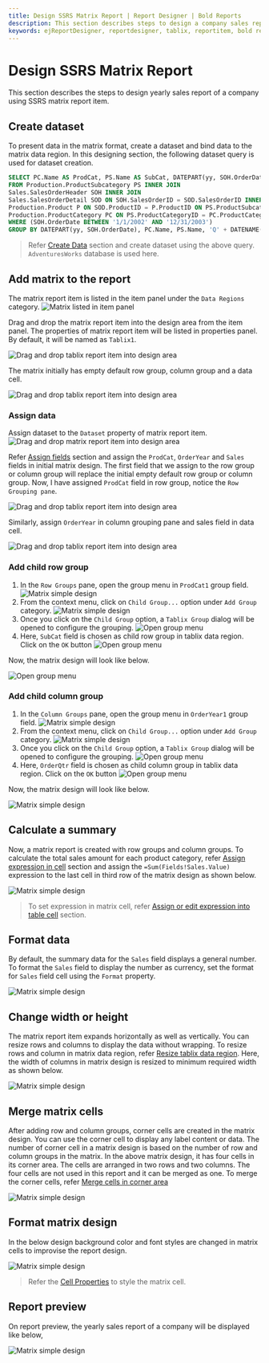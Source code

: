 ```yaml
---
title: Design SSRS Matrix Report | Report Designer | Bold Reports
description: This section describes steps to design a company sales report using matrix report item in Bold Report Designer
keywords: ejReportDesigner, reportdesigner, tablix, reportitem, bold reports, documentation, help, ej, user guide, demo, samples, bold reports, bold reporting
---
```


# Design SSRS Matrix Report

This section describes the steps to design yearly sales report of a company using SSRS matrix report item.

## Create dataset

To present data in the matrix format, create a dataset and bind data to the matrix data region. In this designing section, the following dataset query is used for dataset creation.

```sql
SELECT PC.Name AS ProdCat, PS.Name AS SubCat, DATEPART(yy, SOH.OrderDate) AS OrderYear, 'Q' + DATENAME(qq, SOH.OrderDate) AS OrderQtr,SUM(SOD.UnitPrice * SOD.OrderQty) AS Sales
FROM Production.ProductSubcategory PS INNER JOIN
Sales.SalesOrderHeader SOH INNER JOIN
Sales.SalesOrderDetail SOD ON SOH.SalesOrderID = SOD.SalesOrderID INNER JOIN
Production.Product P ON SOD.ProductID = P.ProductID ON PS.ProductSubcategoryID = P.ProductSubcategoryID INNER JOIN
Production.ProductCategory PC ON PS.ProductCategoryID = PC.ProductCategoryID
WHERE (SOH.OrderDate BETWEEN '1/1/2002' AND '12/31/2003')
GROUP BY DATEPART(yy, SOH.OrderDate), PC.Name, PS.Name, 'Q' + DATENAME(qq, SOH.OrderDate), PS.ProductSubcategoryID
```

> Refer [Create Data](/designer-guide/report-designer/manage-data/dataset/create-an-embedded-dataset/#create-an-embedded-dataset) section and create dataset using the above query. `AdventuresWorks` database is used here.

## Add matrix to the report

The matrix report item is listed in the item panel under the `Data Regions` category.
![Matrix listed in item panel](/static/assets/on-premise/images/report-designer/report-items/matrix/item-panel-view.png)

Drag and drop the matrix report item into the design area from the item panel. The properties of matrix report item will be listed in properties panel. By default, it will be named as `Tablix1`.

![Drag and drop tablix report item into design area](/static/assets/on-premise/images/report-designer/report-items/matrix/drag-and-drop-matrix.png)

The matrix initially has empty default row group, column group and a data cell.

![Drag and drop tablix report item into design area](/static/assets/on-premise/images/report-designer/report-items/matrix/initial-matrix-structure.png)

### Assign data

Assign dataset to the `Dataset` property of matrix report item.
![Drag and drop matrix report item into design area](/static/assets/on-premise/images/report-designer/report-items/matrix/assign-data.png)

Refer [Assign fields](/designer-guide/report-designer/report-items/tablix/assign-data-to-tablix-data-region/) section and assign the `ProdCat`, `OrderYear` and `Sales` fields in  initial matrix design.
The first field that we assign to the row group or column group will replace the initial empty default row group or column group. Now, I have assigned `ProdCat` field in row group, notice the `Row Grouping pane`.

![Drag and drop tablix report item into design area](/static/assets/on-premise/images/report-designer/report-items/matrix/default-group-replace.png)

Similarly, assign `OrderYear` in column grouping pane and sales field in data cell.

![Drag and drop tablix report item into design area](/static/assets/on-premise/images/report-designer/report-items/matrix/assign-initial-fields.png)

### Add child row group

1. In the `Row Groups` pane, open the group menu in `ProdCat1` group field.
![Matrix simple design](/static/assets/on-premise/images/report-designer/report-items/matrix/open-group-menu-to-add-child-group.png)
2. From the context menu, click on `Child Group...` option under `Add Group` category.
![Matrix simple design](/static/assets/on-premise/images/report-designer/report-items/matrix/child-row-group.png)
3. Once you click on the `Child Group` option, a `Tablix Group` dialog will be opened to configure the grouping.
![Open group menu](/static/assets/on-premise/images/report-designer/report-items/matrix/tablix-group-dialog.png)
4. Here, `SubCat` field is chosen as child row group in tablix data region. Click on the `OK` button
![Open group menu](/static/assets/on-premise/images/report-designer/report-items/matrix/select-child-row-group.png)

Now, the matrix design will look like below.

![Open group menu](/static/assets/on-premise/images/report-designer/report-items/matrix/child-row-group-output.png)

### Add child column group

1. In the `Column Groups` pane, open the group menu in `OrderYear1` group field.
![Matrix simple design](/static/assets/on-premise/images/report-designer/report-items/matrix/open-group-menu-to-add-column-child-group.png)
2. From the context menu, click on `Child Group...` option under `Add Group` category.
![Matrix simple design](/static/assets/on-premise/images/report-designer/report-items/matrix/choose-child-group-option.png)
3. Once you click on the `Child Group` option, a `Tablix Group` dialog will be opened to configure the grouping.
![Open group menu](/static/assets/on-premise/images/report-designer/report-items/matrix/tablix-group-dialog.png)
4. Here, `OrderQtr` field is chosen as child column group in tablix data region. Click on the `OK` button
![Open group menu](/static/assets/on-premise/images/report-designer/report-items/matrix/choose-child-group-field.png)

Now, the matrix design will look like below.

![Matrix simple design](/static/assets/on-premise/images/report-designer/report-items/matrix/add-child-column-group-output.png)

## Calculate a summary

Now, a matrix report is created with row groups and column groups. To calculate the total sales amount for each product category, refer [Assign expression in cell](/designer-guide/report-designer/report-items/tablix/assign-data-to-tablix-data-region/#assign-or-edit-expression-into-table-cell) section and assign the `=Sum(Fields!Sales.Value)` expression to the last cell in third row of the matrix design as shown below.

![Matrix simple design](/static/assets/on-premise/images/report-designer/report-items/matrix/calculate-fields.png)

> To set expression in matrix cell, refer [Assign or edit expression into table cell](/designer-guide/report-designer/report-items/tablix/assign-data-to-tablix-data-region/#assign-or-edit-expression-into-table-cell) section.

## Format data

By default, the summary data for the `Sales` field displays a general number. To format the `Sales` field to display the number as currency, set the format for `Sales` field cell using the `Format` property.

![Matrix simple design](/static/assets/on-premise/images/report-designer/report-items/matrix/format-data.png)

## Change width or height

The matrix report item expands horizontally as well as vertically. You can resize rows and columns to display the data without wrapping. To resize rows and column in matrix data region, refer [Resize tablix data region](/designer-guide/report-designer/report-items/tablix/resize-tablix-data-region/). Here, the width of columns in matrix design is resized to minimum required width as shown below.

![Matrix simple design](/static/assets/on-premise/images/report-designer/report-items/matrix/resize-output.png)

## Merge matrix cells

After adding row and column groups, corner cells are created in the matrix design. You can use the corner cell to display any label content or data. The number of corner cell in a matrix design is based on the number of row and column groups in the matrix. In the above matrix design, it has four cells in its corner area. The cells are arranged in two rows and two columns. The four cells are not used in this report and it can be merged as one. To merge the corner cells, refer [Merge cells in corner area](/designer-guide/report-designer/report-items/tablix/merge-cells-in-tablix-data-region/#corner-area)

![Matrix simple design](/static/assets/on-premise/images/report-designer/report-items/matrix/merge-corner-cell.png)

## Format matrix design

In the below design background color and font styles are changed in matrix cells to improvise the report design.

![Matrix simple design](/static/assets/on-premise/images/report-designer/report-items/matrix/format-matrix-report.png)

> Refer the [Cell Properties](/designer-guide/report-designer/report-items/tablix/cell-properties/#cell-properties) to style the matrix cell.

## Report preview

On report preview, the yearly sales report of a company will be displayed like below,

![Matrix simple design](/static/assets/on-premise/images/report-designer/report-items/matrix/matrix-design-preview.png)